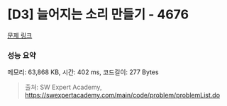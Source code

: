 # [D3] 늘어지는 소리 만들기 - 4676 

[문제 링크](https://swexpertacademy.com/main/code/problem/problemDetail.do?contestProbId=AWRKWITqfvIDFAV8) 

### 성능 요약

메모리: 63,868 KB, 시간: 402 ms, 코드길이: 277 Bytes



> 출처: SW Expert Academy, https://swexpertacademy.com/main/code/problem/problemList.do